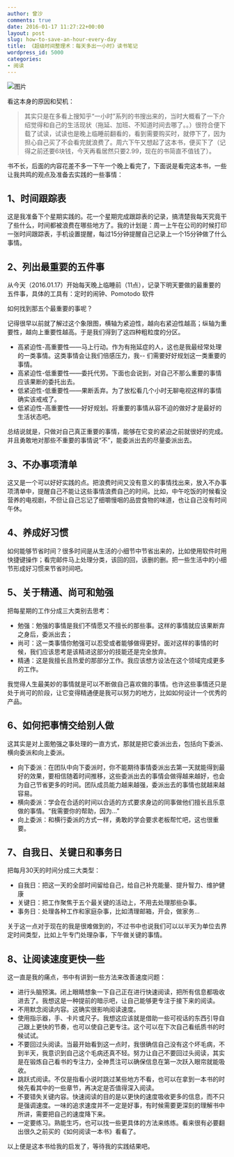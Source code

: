 ```yaml
---
author: 曾沙
comments: true
date: 2016-01-17 11:27:22+00:00
layout: post
slug: how-to-save-an-hour-every-day
title: 《超级时间整理术：每天多出一小时》读书笔记
wordpress_id: 5000
categories:
- 阅读
---
```


![图片](https://dn-coding-net-production-pp.qbox.me/e55fba73-e6f7-40ef-94d6-6ca09338e41e.png) 

看这本身的原因和契机：

> 其实只是在多看上搜知乎“一小时”系列的书搜出来的，当时大概看了一下介绍觉得和自己的生活现状（拖延、加班、不知道时间去哪了。。）很符合便下载了试读，试读也是晚上临睡前翻看的，看到需要购买时，就停下了，因为担心自己买了不会看完就浪费了。周六下午又想起了这本书，便买下了（记得之前还要6块钱，今天再看居然只要2.99，现在的书简直不值钱了）。

书不长，后面的内容花差不多一下午一个晚上看完了，下面说是看完这本书，一些让我共鸣的观点及准备去实践的一些事情：

## 1、时间跟踪表
这是我准备下个星期实践的。花一个星期完成跟踪表的记录，搞清楚我每天究竟干了些什么，时间都被浪费在哪些地方了。我的计划是：周一上午在公司的时候打印一张时间跟踪表，手机设置提醒，每过15分钟提醒自己记录上一个15分钟做了什么事情。

## 2、列出最重要的五件事

从今天（2016.01.17）开始每天晚上临睡前（11点），记录下明天要做的最重要的五件事，具体的工具有：定时的闹钟、Pomotodo 软件

如何找到那五个最重要的事呢？

记得很早以前就了解过这个象限图，横轴为紧迫性，越向右紧迫性越高；纵轴为重要性，越向上重要性越高。于是我们得到了这四种粗粒度的分区。

- 高紧迫性-高重要性——马上行动。作为有拖延症的人，这也是我最经常处理的一类事情。这类事情会让我们倍感压力，我-- 们需要好好规划这一类重要的事情。
- 高紧迫性-低重要性——委托代劳。下面也会说到，对自己不那么重要的事情应该果断的委托出去。
- 低紧迫性-低重要性——果断丢弃。为了放松看几个小时无聊电视这样的事情确实该戒戒了。
- 低紧迫性-高重要性——好好规划。将重要的事情从容不迫的做好才是最好的生活状态吧。

总结说就是，只做对自己真正重要的事情，能够在它变的紧迫之前就很好的完成。并且勇敢地对那些不重要的事情说“不”，能委派出去的尽量委派出去。

## 3、不办事项清单
这又是一个可以好好实践的点。把浪费时间又没有意义的事情找出来，放入不办事项清单中，提醒自己不能让这些事情浪费自己的时间。比如，中午吃饭的时候看没营养的电视剧，不但让自己忘记了细嚼慢咽的品尝食物的味道，也让自己没有时间午休。

## 4、养成好习惯

如何能够节省时间？很多时间是从生活的小细节中节省出来的，比如使用软件时用快捷键操作；看完邮件马上处理分类，该回的回，该删的删。把一些生活中的小细节形成好习惯来节省时间吧。

## 5、关于精通、尚可和勉强

把每星期的工作分成三大类别去思考：

- 勉强：勉强的事情是我们不情愿又不擅长的那些事。这样的事情就应该果断弃之身后，委派出去；
- 尚可：这一类事情你勉强可以忍受或者能够做得更好。面对这样的事情的时候，我们应该思考是该精进这部分的技能还是完全放弃。
- 精通：这是我擅长且热爱的那部分工作。我应该想方设法在这个领域完成更多的工作。

我觉得人生最美妙的事情就是可以不断做自己喜欢做的事情。也许这些事情还只是处于尚可的阶段，让它变得精通便是我可以努力的地方，比如如何设计一个优秀的产品。

## 6、如何把事情交给别人做
这其实是对上面勉强之事处理的一直方式，那就是把它委派出去，包括向下委派、横向委派和向上委派。

- 向下委派：在团队中向下委派时，你不能期待事情委派出去第一天就能得到最好的效果，要相信随着时间推移，这些委派出去的事情会做得越来越好，也会为自己节省更多的时间。团队成员能力越来越强，委派出去的事情也就越来越容易。
- 横向委派：学会在合适的时间以合适的方式要求身边的同事做他们擅长且乐意做的事情。“我需要你的帮助，因为…”
- 向上委派：和横行委派的方式一样，勇敢的学会要求老板帮忙吧，这也很重要。

## 7、自我日、关键日和事务日

把每月30天的时间分成三大类型：

- 自我日：把这一天的全部时间留给自己，给自己补充能量、提升智力、维护健康
- 关键日：把工作聚焦于五个最关键的活动上，不用去处理那些杂事。
- 事务日：处理各种工作和家庭杂事，比如清理邮箱，开会，做家务…

关于这一点对于现在的我是很难做到的，不过书中也说我们可以以半天为单位去界定时间类型，比如上午专门处理杂事，下午做关键的事情。

## 8、让阅读速度更快一些

这一直是我的痛点，书中有讲到一些方法来改善速度问题：

- 进行头脑预演。闭上眼睛想象一下自己正在进行快速阅读，把所有信息都吸收进去了。我想这是一种提前的暗示吧，让自己能够更专注于接下来的阅读。
- 不用默念阅读内容。这确实很影响阅读速度。
- 使用指示器，手、卡片或尺子。我想这应该就是借助一些可视话的东西引导自己跟上更快的节奏，也可以使自己更专注。这个可以在下次自己看纸质书的时候试试。
- 不要回过头阅读。当最开始看到这一点时，我很确信自己没有这个坏毛病，不到半天，我意识到自己这个毛病还真不轻。努力让自己不要回过头阅读，其实是在锻炼自己看书的专注力，全神贯注可以确保信息在第一次跃入眼帘就能吸收。
- 跳跃式阅读。不仅是指看小说时跳过某些地方不看，也可以在拿到一本书的时候先看其中的一些章节，再决定是否值得深入阅读。
- 不要错失关键内容。快速阅读的目的是以更快的速度吸收更多的信息，而不只是强调速度。一味的追求速度并不一定是好事，有时候需要更深刻的理解书中所讲，需要把自己的速度降下来。
- 一定要练习。熟能生巧，也可以找一些更具体的方法来练练。看来很有必要翻出很久之前买的《如何阅读一本书》看看了。

以上便是这本书给我的启发了，等待我的实践结果吧。
